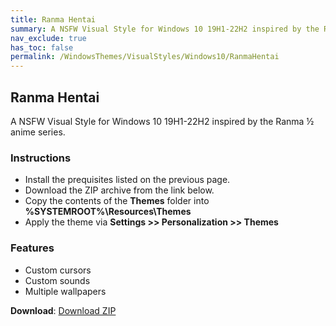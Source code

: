 ```yaml
---
title: Ranma Hentai
summary: A NSFW Visual Style for Windows 10 19H1-22H2 inspired by the Ranma ½ anime series
nav_exclude: true
has_toc: false
permalink: /WindowsThemes/VisualStyles/Windows10/RanmaHentai
---
```


## Ranma Hentai
A NSFW Visual Style for Windows 10 19H1-22H2 inspired by the Ranma ½ anime series.

<!-- <img align="center" src="" alt="Preview" width="80%" /> -->

### Instructions

- Install the prequisites listed on the previous page.
- Download the ZIP archive from the link below.
- Copy the contents of the **Themes** folder into **%SYSTEMROOT%\Resources\Themes**
- Apply the theme via **Settings >> Personalization >> Themes**

### Features

- Custom cursors
- Custom sounds
- Multiple wallpapers

**Download**: [Download ZIP](https://gitlab.com/the-back-room/visual-styles/windows-10/nsfw/ranma-hentai/-/archive/main/ranma-hentai-main.zip)